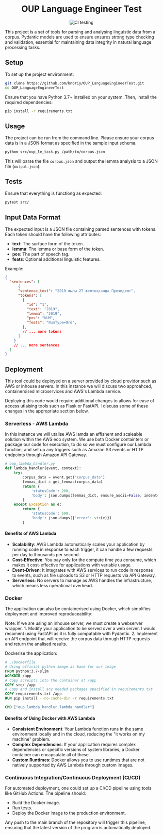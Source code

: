 
<div align="center">

# OUP Language Engineer Test

![CI testing](https://github.com/knoriy/OUP_LanguageEngineerTest/workflows/OUP%20LE%20Test/badge.svg?branch=master&event=push)


</div>

This project is a set of tools for parsing and analysing linguistic data from a corpus. Pydantic models are used to ensure ensures strong type checking and validation, essential for maintaining data integrity in natural language processing tasks.

## Setup

To set up the project environment:

```bash
git clone https://github.com/knoriy/OUP_LanguageEngineerTest.git
cd OUP_LanguageEngineerTest
```

Ensure that you have Python 3.7+ installed on your system. Then, install the required dependencies:

```bash
pip install -r requirements.txt
```

## Usage

The project can be run from the command line. Please ensure your corpus data is in a JSON format as specified in the sample input schema.

```bash
python src/oup_le_task.py /path/to/corpus.json
```

This will parse the file `corpus.json` and output the lemma analysis to a JSON file (`output.json`).

## Tests

Ensure that everything is functiong as expected:

```bash
pytest src/
```

## Input Data Format

The expected input is a JSON file containing parsed sentences with tokens. Each token should have the following attributes:

- **text**: The surface form of the token.
- **lemma**: The lemma or base form of the token.
- **pos**: The part of speech tag.
- **feats**: Optional additional linguistic features.

Example:

```json
{
  "sentences": [
      {
      "sentence_text": "2019 жылы 27 желтоқсанда Президент",
      "tokens": [
        {
          "id": "1",
          "text": "2019",
          "lemma": "2019",
          "pos": "NUM",
          "feats": "NumType=Ord",
        },
        // ... more tokens
      ]
    }
    // ... more sentences
  ]
}
```

## Deployment

This tool could be deployed on a server provided by cloud providor such as AWS or inhouse servers. In this instance we will discuss two approahced, containersised microservices and AWS's Lambda service.

Deploying this code would require additional changes to allows for ease of access utlaising tools such as Flask or FastAPI. I discuss some of these changes in the appropriate section below.

### Serverless - AWS Lambda

In this instance we will utalise AWS lamda an effishent and scaleable solution within the AWS eco system. We use both Docker containters or package our code for execution, to do so we must configure our Lambda function, and set up any triggers such as Amazon S3 events or HTTP endpoints through Amazon API Gateway.

```python
# oup_lambda_handler.py
def lambda_handler(event, context):
    try:
        corpus_data = event.get('corpus_data')
        lemmas_dict = get_lemmas(corpus_data)
        return {
            'statusCode': 200,
            'body': json.dumps(lemmas_dict, ensure_ascii=False, indent=2)
        }
    except Exception as e:
        return {
            'statusCode': 500,
            'body': json.dumps({'error': str(e)})
        }
```

#### Benefits of AWS Lambda

- **Scalability**: AWS Lambda automatically scales your application by running code in response to each trigger, it can handle a few requests per day to thousands per second.
- **Cost-Effective**: You pay only for the compute time you consume, which makes it cost-effective for applications with variable usage.
- **Event-Driven**: It integrates with AWS services to run code in response to events, such as file uploads to S3 or HTTP requests via API Gateway.
- **Serverless**: No servers to manage as AWS handles the infrastructure, which means less operational overhead.

### Docker

The application can also be containerised using Docker, which simplifies deployment and improved reproduceability:

Note: If we are using an inhouse server, we must create a webserver wrapper.
    1. Modify your application to be served over a web server. I would recoment using FastAPI as it is fully compatable with Pydantic.
    2. Implement an API endpoint that will receive the corpus data through HTTP requests and return the analised results.

Dockerise the application:

```dockerfile
# ./Dockerfile
# Using official python image as base for our image
FROM python:3.7-slim
WORKDIR /app
# Copy screipts into the container at /app
COPY src/ /app
# Copy and install any needed packages specified in requirements.txt
COPY requirements.txt /app
RUN pip install --no-cache-dir -r requirements.txt

CMD ["oup_lambda_handler.lambda_handler"]
```

#### Benefits of Using Docker with AWS Lambda

- **Consistent Environment**: Your Lambda function runs in the same environment locally and in the cloud, reducing the "it works on my machine" problem.
- **Complex Dependencies**: If your application requires complex dependencies or specific versions of system libraries, a Docker container can encapsulate all of these.
- **Custom Runtimes**: Docker allows you to use runtimes that are not natively supported by AWS Lambda through custom images.

### Continuous Integration/Continuous Deployment (CI/CD)

For automated deployment, one could set up a CI/CD pipeline using tools like GitHub Actions. The pipeline should:

- Build the Docker image.
- Run tests.
- Deploy the Docker image to the production environment.

Any push to the main branch of the repository will trigger this pipeline, ensuring that the latest version of the program is automatically deployed.
